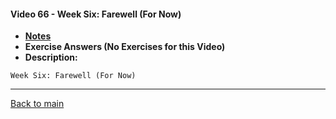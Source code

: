 #### Video 66 - Week Six: Farewell (For Now)

- **[Notes](notes.md)**
- **Exercise Answers (No Exercises for this Video)**
- **Description:**

```
Week Six: Farewell (For Now)
```

---
 
[Back to main](https://github.com/rot0xd/Coursera/blob/master/Cryptography/I/README.md)

